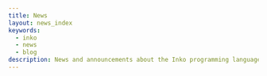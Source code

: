 ```yaml
---
title: News
layout: news_index
keywords:
  - inko
  - news
  - blog
description: News and announcements about the Inko programming language.
---
```

